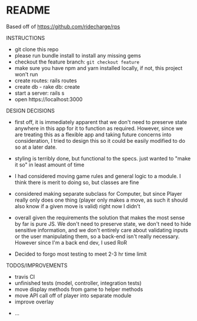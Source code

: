 # README

Based off of https://github.com/ridecharge/rps

INSTRUCTIONS
- git clone this repo
- please run bundle install to install any missing gems
- checkout the feature branch: `git checkout feature`
- make sure you have npm and yarn installed locally, if not, this project won't run
- create routes: rails routes
- create db - rake db: create
- start a server: rails s
- open https://localhost:3000

DESIGN DECISIONS
- first off, it is immediately apparent that we don't need to preserve state anywhere in this app for it to function as required. However, since we are treating this as a flexible app and taking future concerns into consideration, I tried to design this so it could be easily modified to do so at a later date.

- styling is terribly done, but functional to the specs. just wanted to "make it so" in least amount of time

- I had considered moving game rules and general logic to a module. I think there is merit to doing so, but classes are fine 

- considered making separate subclass for Computer, but since Player really only does one thing (player only makes a move, as such it should also know if a given move is valid) right now I didn't

- overall given the requirements the solution that makes the most sense by far is pure JS. We don't need to preserve state, we don't need to hide sensitive information, and we don't entirely care about validating inputs or the user manipulating them, so a back-end isn't really necessary. However since I'm a back end dev, I used RoR

- Decided to forgo most testing to meet 2-3 hr time limit

TODOS/IMPROVEMENTS
  - travis CI
  - unfinished tests (model, controller, integration tests)
  - move display methods from game to helper methods
  - move API call off of player into separate module
  - improve overlay

* ...
